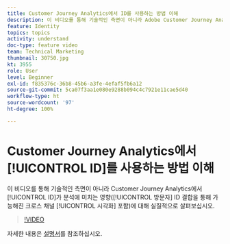 ```yaml
---
title: Customer Journey Analytics에서 ID를 사용하는 방법 이해
description: 이 비디오를 통해 기술적인 측면이 아니라 Adobe Customer Journey Analytics에서 ID가 분석에 미치는 영향(방문자 ID 결합을 통해 가능해진 크로스 채널 시각화 포함)에 대해 실질적으로 살펴보십시오.
feature: Identity
topics: topics
activity: understand
doc-type: feature video
team: Technical Marketing
thumbnail: 30750.jpg
kt: 3955
role: User
level: Beginner
exl-id: f835376c-36b8-45b6-a3fe-4efaf5fb6a12
source-git-commit: 5ca07f3aa1e080e9288b094c4c7921e11cae5d40
workflow-type: ht
source-wordcount: '97'
ht-degree: 100%

---
```


# Customer Journey Analytics에서 [!UICONTROL ID]를 사용하는 방법 이해

이 비디오를 통해 기술적인 측면이 아니라 Customer Journey Analytics에서 [!UICONTROL ID]가 분석에 미치는 영향([!UICONTROL 방문자] ID 결합을 통해 가능해진 크로스 채널 [!UICONTROL 시각화] 포함)에 대해 실질적으로 살펴보십시오.

>[!VIDEO](https://video.tv.adobe.com/v/30750/?quality=12&enable10seconds=on&speedcontrol=on)

자세한 내용은 [설명서](https://experienceleague.adobe.com/docs/analytics-platform/using/cja-landing.html)를 참조하십시오.
